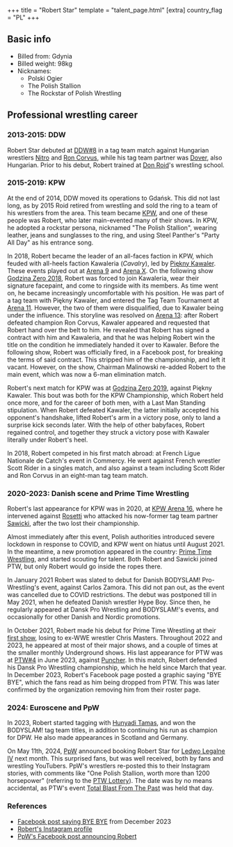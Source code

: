 +++
title = "Robert Star"
template = "talent_page.html"
[extra]
country_flag = "PL"
+++

## Basic info

* Billed from: Gdynia
* Billed weight: 98kg
* Nicknames:
  - Polski Ogier
  - The Polish Stallion
  - The Rockstar of Polish Wrestling

## Professional wrestling career

### 2013-2015: DDW

Robert Star debuted at [DDW#8](@/e/ddw/2013-08-17-ddw-8.md) in a tag team match against Hungarian wrestlers [Nitro](@/w/nitro.md) and [Ron Corvus](@/w/ron-corvus.md), while his tag team partner was [Dover](@/w/dover.md), also Hungarian. Prior to his debut, Robert trained at [Don Roid](@/w/don-roid.md)'s wrestling school.

### 2015-2019: KPW

At the end of 2014, DDW moved its operations to Gdańsk. This did not last long, as by 2015 Roid retired from wrestling and sold the ring to a team of his wrestlers from the area. This team became [KPW](@/o/kpw.md), and one of these people was Robert, who later main-evented many of their shows. In KPW, he adopted a rockstar persona, nicknamed "The Polish Stallion", wearing leather, jeans and sunglasses to the ring, and using Steel Panther's "Party All Day" as his entrance song.

In 2018, Robert became the leader of an all-faces faction in KPW, which feuded with all-heels faction Kawaleria (_Cavalry_), led by [Piękny Kawaler](@/w/piekny-kawaler.md).
These events played out at [Arena 9](@/e/kpw/2018-03-10-kpw-arena-9-na-krawedzi.md) and [Arena X](@/e/kpw/2018-05-26-kpw-arena-x-kawaleria-vs-sojusz.md).
On the following show [Godzina Zero 2018](@/e/kpw/2018-08-11-kpw-godzina-zero-2018.md), Robert was forced to join Kawaleria, wear their signature facepaint, and come to ringside with its members. As time went on, he became increasingly uncomfortable with his position.
He was part of a tag team with Piękny Kawaler, and entered the Tag Team Tournament at [Arena 11](@/e/kpw/2018-11-03-kpw-arena-11-podwojne-zagrozenie.md). However, the two of them were disqualified, due to Kawaler being under the influence.
This storyline was resolved on [Arena 13](@/e/kpw/2019-04-05-kpw-arena-13-capo-di-tutti-capi.md): after Robert defeated champion Ron Corvus, Kawaler appeared and requested that Robert hand over the belt to him. He revealed that Robert has signed a contract with him and Kawaleria, and that he was helping Robert win the title on the condition he immediately handed it over to Kawaler.
Before the following show, Robert was officially fired, in a Facebook post, for breaking the terms of said contract. This stripped him of the championship, and left it vacant. However, on the show, Chairman Malinowski re-added Robert to the main event, which was now a 6-man elimination match.

Robert's next match for KPW was at [Godzina Zero 2019](@/e/kpw/2019-08-17-kpw-godzina-zero-2019.md), against Piękny Kawaler. This bout was both for the KPW Championship, which Robert held once more, and for the career of both men, with a Last Man Standing stipulation. When Robert defeated Kawaler, the latter initially accepted his opponent's handshake, lifted Robert's arm in a victory pose, only to land a surprise kick seconds later. With the help of other babyfaces, Robert regained control, and together they struck a victory pose with Kawaler literally under Robert's heel.

In 2018, Robert competed in his first match abroad: at French Ligue Nationale de Catch's event in Commercy. He went against French wrestler Scott Rider in a singles match, and also against a team including Scott Rider and Ron Corvus in an eight-man tag team match.

### 2020-2023: Danish scene and Prime Time Wrestling

Robert's last appearance for KPW was in 2020, at [KPW Arena 16](@/e/kpw/2020-02-01-kpw-arena-16-polowanie.md), where he intervened against [Rosetti](@/w/rosetti.md) who attacked his now-former tag team partner [Sawicki](@/w/sawicki.md), after the two lost their championship.

Almost immediately after this event, Polish authorities introduced severe lockdown in response to COVID, and KPW went on hiatus until August 2021. In the meantime, a new promotion appeared in the country: [Prime Time Wrestling](@/o/ptw.md), and started scouting for talent. Both Robert and Sawicki joined PTW, but only Robert would go inside the ropes there.

In January 2021 Robert was slated to debut for Danish BODYSLAM! Pro-Wrestling's event, against Carlos Zamora. This did not pan out, as the event was cancelled due to COVID restrictions. The debut was postponed till in May 2021, when he defeated Danish wrestler Hype Boy. Since then, he regularly appeared at Dansk Pro Wrestling and BODYSLAM!'s events, and occasionally for other Danish and Nordic promotions.

In October 2021, Robert made his debut for Prime Time Wrestling at their [first show](@/e/ptw/2021-10-09-ptw-1-revolucja.md), losing to ex-WWE wrestler Chris Masters. Throughout 2022 and 2023, he appeared at most of their major shows, and a couple of times at the smaller monthly Underground shows.
His last appearance for PTW was at [PTW#4](@/e/ptw/2023-06-25-ptw-4-mystery.md) in June 2023, against [Puncher](@/w/puncher.md). In this match, Robert defended his Dansk Pro Wrestling championship, which he held since March that year.
In December 2023, Robert's Facebook page posted a graphic saying "BYE BYE", which the fans read as him being dropped from PTW. This was later confirmed by the organization removing him from their roster page.

### 2024: Euroscene and PpW

In 2023, Robert started tagging with [Hunyadi Tamas](@/w/hunyadi-tamas.md), and won the BODYSLAM! tag team titles, in addition to continuing his run as champion for DPW. He also made appearances in Scotland and Germany.

On May 11th, 2024, [PpW](@/o/ppw.md) announced booking Robert Star for [Ledwo Legalne IV](@/e/ppw/2024-06-08-ppw-ledwo-legalne-4.md) next month.
This surprised fans, but was well received, both by fans and wrestling YouTubers. PpW's wrestlers re-posted this to their Instagram stories, with comments like "One Polish Stallion, worth more than 1200 horsepower" (referring to the [PTW Lottery](@/o/ptw.md#the-lottery)).
The date was by no means accidental, as PTW's event [Total Blast From The Past](@/e/ptw/2024-05-11-ptw-6.md) was held that day.

### References

* [Facebook post saying BYE BYE](https://www.facebook.com/photo/?fbid=839973208139393&set=pb.100063801633257.-2207520000) from December 2023
* [Robert's Instagram profile](https://www.instagram.com/realrobertstar/)
* [PpW's Facebook post announcing Robert](https://www.facebook.com/OficjalnePPW/posts/pfbid02GSspE1SNetocUY2kWnC9LhDdsKYSGgh17G4h2bV4Q3CaRgLkziMrC6JDPkCYWBVnl)
